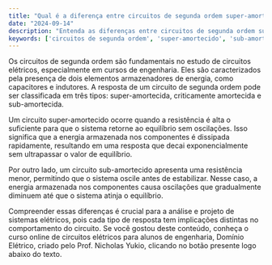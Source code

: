 ```yaml
---
title: "Qual é a diferença entre circuitos de segunda ordem super-amortecidos e sub-amortecidos?"
date: "2024-09-14"
description: "Entenda as diferenças entre circuitos de segunda ordem super-amortecidos e sub-amortecidos no contexto de engenharia elétrica."
keywords: ['circuitos de segunda ordem', 'super-amortecido', 'sub-amortecido', 'engenharia elétrica']
---
```


Os circuitos de segunda ordem são fundamentais no estudo de circuitos elétricos, especialmente em cursos de engenharia. Eles são caracterizados pela presença de dois elementos armazenadores de energia, como capacitores e indutores. A resposta de um circuito de segunda ordem pode ser classificada em três tipos: super-amortecida, criticamente amortecida e sub-amortecida. 

Um circuito super-amortecido ocorre quando a resistência é alta o suficiente para que o sistema retorne ao equilíbrio sem oscilações. Isso significa que a energia armazenada nos componentes é dissipada rapidamente, resultando em uma resposta que decai exponencialmente sem ultrapassar o valor de equilíbrio.

Por outro lado, um circuito sub-amortecido apresenta uma resistência menor, permitindo que o sistema oscile antes de estabilizar. Nesse caso, a energia armazenada nos componentes causa oscilações que gradualmente diminuem até que o sistema atinja o equilíbrio.

Compreender essas diferenças é crucial para a análise e projeto de sistemas elétricos, pois cada tipo de resposta tem implicações distintas no comportamento do circuito. Se você gostou deste conteúdo, conheça o curso online de circuitos elétricos para alunos de engenharia, Domínio Elétrico, criado pelo Prof. Nicholas Yukio, clicando no botão presente logo abaixo do texto.